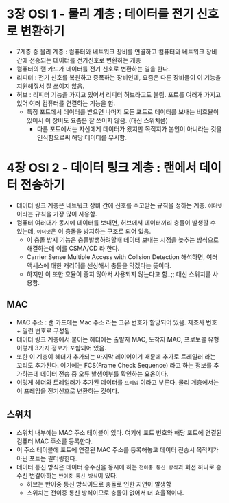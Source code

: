# 3장 OSI 1 - 물리 계층 : 데이터를 전기 신호로 변환하기
 * 7계층 중 물리 계층 : 컴퓨터와 네트워크 장비를 연결하고 컴퓨터와 네트워크 장비 간에 전송되는 데이터를 전기신호로 변환하는 게층
 * 컴퓨터의 랜 카드가 데이터를 전기 신호로 변환하는 일을 한다.
 * 리피터 : 전기 신호를 복원하고 증폭하는 장비인데, 요즘은 다른 장비들이 이 기능을 지원해줘서 잘 쓰이지 않음.
 * 허브 : 리피터 기능을 가지고 있어서 리피터 허브라고도 불림. 포트를 여러개 가지고 있어 여러 컴퓨터를 연결하는 기능을 함.
    * 특정 포트에서 데이터를 받으면 나머지 모든 포트로 데이터를 보내는 비효율이 있어서 이 장비도 요즘은 잘 쓰이지 않음. (대신 스위치씀)
      * 다른 포트에서는 자신에게 데이터가 왔지만 목적지가 본인이 아니라는 것을 인식함으로써 해당 데이터를 무시함. 
    

# 4장 OSI 2 - 데이터 링크 계층 : 랜에서 데이터 전송하기
 * 데이터 링크 계층은 네트워크 장비 간에 신호를 주고받는 규칙을 정하는 계층. `이더넷` 이라는 규칙을 가장 많이 사용함.
 * 컴퓨터 여러대가 동시에 데이터를 보내면, 허브에서 데이터끼리 충돌이 발생할 수 있는데, `이더넷`은 이 충돌을 방지하는 구조로 되어 있음.
    * 이 충돌 방지 기능은 충돌발생하려할때 데이터 보내는 시점을 늦추는 방식으로 해결하는데 이를 CSMA/CD 라 한다.
    * Carrier Sense Multiple Access with Collsion Detection 해석하면, 여러 액세스에 대한 캐리어를 센싱해서 충돌을 막겠다는 뜻이다.
    * 하지만 이 또한 효율이 좋지 않아서 사용되지 않는다고 함..;; 대신 스위치를 사용함.

## MAC
 * MAC 주소 : 랜 카드에는 Mac 주소 라는 고유 번호가 할당되어 있음. 제조사 번호 + 일련 번호로 구성됨.
 * 데이터 링크 계층에서 붙이는 헤더에는 출발지 MAC, 도착지 MAC, 프로토콜 유형 이렇게 3가지 정보가 포함되어 있음. 
 * 또한 이 계층이 헤더가 추가되는 마지막 레이어이기 때문에 추가로 트레일러 라는 꼬리도 추가된다. 여기에는 FCS(Frame Check Sequence) 라고 하는 정보를 추가하는데 데이터 전송 중 오류 발생여부를 확인하는 요옫이다.
 * 이렇게 헤더와 트레일러가 추가된 데이터를 `프레임` 이라고 부른다. 물리 계층에서는 이 프레임을 전기신호로 변환하는 것이다.

## 스위치
 * 스위치 내부에는 MAC 주소 테이블이 있다. 여기에 포트 번호와 해당 포트에 연결된 컴퓨터 MAC 주소를 등록한다.
 * 이 주소 테이블에 포트에 연결된 MAC 주소를 등록해놓고 데이터 전송시 목적지가 아닌 포트는 필터링한다.
 * 데이터 통신 방식은 데이터 송수신을 동시에 하는 `전이중 통신 방식`과 회선 하나로 송수신 번갈아하는 `반이중 통신 방식`이 있다.
    * 허브는 반이중 통신 방식이므로 충돌로 인한 지연이 발생함
    * 스위치는 전이중 통신 방식이므로 충돌이 없어서 더 효율적이다.